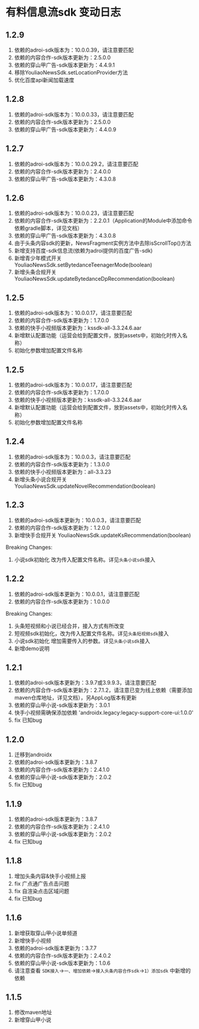 # 有料信息流sdk 变动日志

## 1.2.9
1. 依赖的adroi-sdk版本为：10.0.0.39，请注意要匹配
2. 依赖的内容合作-sdk版本更新为：2.5.0.0
3. 依赖的穿山甲广告-sdk版本更新为：4.4.9.1
4. 移除YouliaoNewsSdk.setLocationProvider方法
5. 优化百度api新闻加载速度

## 1.2.8
1. 依赖的adroi-sdk版本为：10.0.0.33，请注意要匹配
2. 依赖的内容合作-sdk版本更新为：2.5.0.0
3. 依赖的穿山甲广告-sdk版本更新为：4.4.0.9

## 1.2.7
1. 依赖的adroi-sdk版本为：10.0.0.29.2，请注意要匹配
2. 依赖的内容合作-sdk版本更新为：2.4.0.0
3. 依赖的穿山甲广告-sdk版本更新为：4.3.0.8

## 1.2.6
1. 依赖的adroi-sdk版本为：10.0.0.23，请注意要匹配
2. 依赖的内容合作-sdk版本更新为：2.2.0.1（Application的Module中添加命令依赖gradle脚本，详见文档）
3. 依赖的穿山甲广告-sdk版本更新为：4.3.0.8
4. 由于头条内容sdk的更新，NewsFragment实例方法中去除isScrollTop()方法  
5. 新增支持百度-sdk信息流(依赖为adroi提供的百度广告-sdk)
6. 新增青少年模式开关 YouliaoNewsSdk.setBytedanceTeenagerMode(boolean)
7. 新增头条合规开关 YouliaoNewsSdk.updateBytedanceDpRecommendation(boolean)

## 1.2.5
1. 依赖的adroi-sdk版本为：10.0.0.17，请注意要匹配
2. 依赖的内容合作-sdk版本更新为：1.7.0.0
3. 依赖的快手小视频版本更新为：kssdk-all-3.3.24.6.aar
4. 新增默认配置功能（运营会给到配置文件，放到assets中，初始化时传入名称）
5. 初始化参数增加配置文件名称
## 1.2.5
1. 依赖的adroi-sdk版本为：10.0.0.17，请注意要匹配
2. 依赖的内容合作-sdk版本更新为：1.7.0.0
3. 依赖的快手小视频版本更新为：kssdk-all-3.3.24.6.aar
4. 新增默认配置功能（运营会给到配置文件，放到assets中，初始化时传入名称）
5. 初始化参数增加配置文件名称
## 1.2.4
1. 依赖的adroi-sdk版本为：10.0.0.3，请注意要匹配
2. 依赖的内容合作-sdk版本更新为：1.3.0.0
3. 依赖的快手小视频版本更新为：all-3.3.23
4. 新增头条小说合规开关 YouliaoNewsSdk.updateNovelRecommendation(boolean)

## 1.2.3
1. 依赖的adroi-sdk版本更新为：10.0.0.3，请注意要匹配
2. 依赖的内容合作-sdk版本更新为：1.2.0.0
3. 新增快手合规开关 YouliaoNewsSdk.updateKsRecommendation(boolean)

Breaking Changes:
1. 小说sdk初始化 改为传入配置文件名称。详见`头条小说sdk`接入

## 1.2.2
1. 依赖的adroi-sdk版本更新为：10.0.0.1，请注意要匹配
2. 依赖的内容合作-sdk版本更新为：1.0.0.0

Breaking Changes:
1. 头条短视频和小说已经合并，接入方式有所改变
2. 短视频sdk初始化，改为传入配置文件名称。详见`头条短视频sdk`接入
3. 小说sdk初始化 增加需要传入的参数。详见`头条小说sdk`接入
4. 新增demo说明

## 1.2.1
1. 依赖的adroi-sdk版本更新为：3.9.7或3.9.9.3，请注意要匹配
2. 依赖的内容合作-sdk版本更新为：2.7.1.2，请注意已变为线上依赖（需要添加maven仓库地址，详见文档），另AppLog版本有更新
3. 依赖的穿山甲小说-sdk版本更新为：3.0.1
4. 快手小视频需确保添加依赖 'androidx.legacy:legacy-support-core-ui:1.0.0'
5. fix 已知bug

## 1.2.0
1. 迁移到androidx
2. 依赖的adroi-sdk版本更新为：3.8.7
3. 依赖的内容合作-sdk版本更新为：2.4.1.0
4. 依赖的穿山甲小说-sdk版本更新为：2.0.2
5. fix 已知bug

## 1.1.9
1. 依赖的adroi-sdk版本更新为：3.8.7
2. 依赖的内容合作-sdk版本更新为：2.4.1.0
3. 依赖的穿山甲小说-sdk版本更新为：2.0.2
4. fix 已知bug

## 1.1.8
1. 增加头条内容&快手小视频上报
2. fix 广点通广告点击问题
3. fix 自渲染点击区域问题
4. fix 已知bug

## 1.1.6
1. 新增获取穿山甲小说单频道
2. 新增快手小视频
3. 依赖的adroi-sdk版本更新为：3.7.7
4. 依赖的内容合作-sdk版本更新为：2.4.0.2
5. 依赖的穿山甲小说-sdk版本更新为：1.0.6
6. 请注意查看 `SDK接入`->`一、增加依赖`->`接入头条内容合作sdk`->`1）添加sdk` 中新增的依赖

## 1.1.5
1. 修改maven地址
2. 新增穿山甲小说
